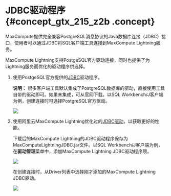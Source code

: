 # JDBC驱动程序 {#concept_gtx_215_z2b .concept}

MaxCompute提供完全兼容PostgreSQL消息协议的Java数据库连接（JDBC）接口，使用者可以通过JDBC将SQL客户端工具连接到MaxCompute Lightning服务。

MaxCompute Lightning支持PostgeSQL官方驱动连接，同时也提供了为Lightning服务而优化的驱动程序供选择。

1.  使用PostgeSQL官方提供的[JDBC](https://jdbc.postgresql.org/)驱动程序。

    **说明：** 很多客户端工具默认集成了PostgreSQL数据库的驱动，直接使用工具自带的驱动即可。如果未集成，可从官网下载。以SQL Workbench/J客户端为例，创建连接时可选择PostgreSQL官方驱动。

    ![](http://static-aliyun-doc.oss-cn-hangzhou.aliyuncs.com/assets/img/20124/154324540911216_zh-CN.jpg)

2.  使用阿里云MaxCompute Lightning优化过的[JDBC驱动](http://docs-aliyun.cn-hangzhou.oss.aliyun-inc.com/assets/attach/89778/cn_zh/1535960228920/MaxComputeLightningJDBC.jar)，以获取更好的性能。

    下载后的MaxCompute Lightning的JDBC驱动程序保存为MaxComputeLightningJDBC.jar文件。以SQL Workbench/J客户端为例，在**驱动管理**菜单中，添加MaxCompute Lightning JDBC驱动程序项。

    ![](http://static-aliyun-doc.oss-cn-hangzhou.aliyuncs.com/assets/img/20124/154324540911243_zh-CN.jpg)

    在创建连接时，从Driver列表中选择刚才添加的MaxCompute Lightning JDBC驱动。

    ![](http://static-aliyun-doc.oss-cn-hangzhou.aliyuncs.com/assets/img/20124/154324540911244_zh-CN.jpg)


